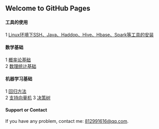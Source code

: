 ## Welcome to GitHub Pages

#### 工具的使用
1 [Linux环境下SSH、Java、Haddop、Hive、Hbase、Spark等工具的安装](https://xiaotaosky.github.io/blog/Linux环境下SSH、Java、Haddop、Hive、Hbase、Spark等工具的安装)


#### 数学基础
1 [概率论基础](https://xiaotaosky.github.io/blog/概率论基础)  
2 [数理统计基础](https://xiaotaosky.github.io/blog/数理统计基础)  

#### 机器学习基础
1 [回归方法](https://xiaotaosky.github.io/blog/回归方法)  
2 [支持向量机](https://xiaotaosky.github.io/blog/支持向量机) 
3 [决策树](https://xiaotaosky.github.io/blog/决策树)  
 
#### Support or Contact

If you have any problem, contact me: 812991616@qq.com.
